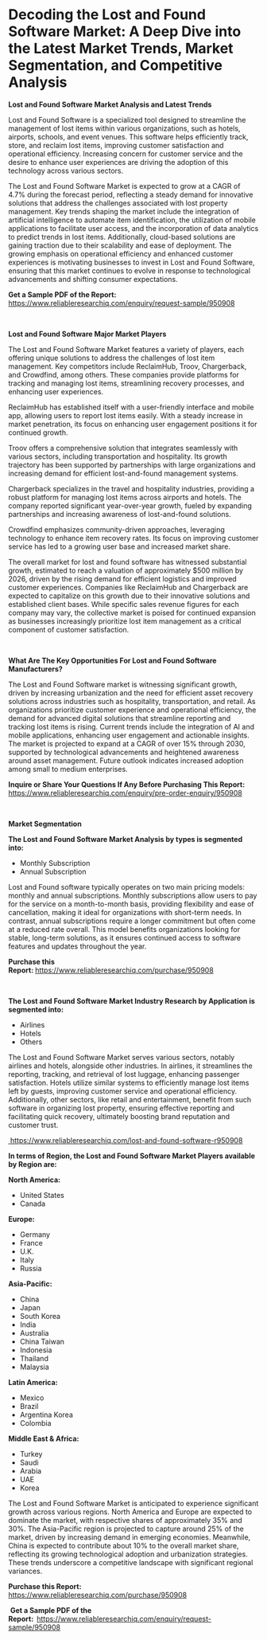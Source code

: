 <p><h1>Decoding the Lost and Found Software Market: A Deep Dive into the Latest Market Trends, Market Segmentation, and Competitive Analysis</h1></p><p><strong>Lost and Found Software Market Analysis and Latest Trends</strong></p>
<p><p>Lost and Found Software is a specialized tool designed to streamline the management of lost items within various organizations, such as hotels, airports, schools, and event venues. This software helps efficiently track, store, and reclaim lost items, improving customer satisfaction and operational efficiency. Increasing concern for customer service and the desire to enhance user experiences are driving the adoption of this technology across various sectors.</p><p>The Lost and Found Software Market is expected to grow at a CAGR of 4.7% during the forecast period, reflecting a steady demand for innovative solutions that address the challenges associated with lost property management. Key trends shaping the market include the integration of artificial intelligence to automate item identification, the utilization of mobile applications to facilitate user access, and the incorporation of data analytics to predict trends in lost items. Additionally, cloud-based solutions are gaining traction due to their scalability and ease of deployment. The growing emphasis on operational efficiency and enhanced customer experiences is motivating businesses to invest in Lost and Found Software, ensuring that this market continues to evolve in response to technological advancements and shifting consumer expectations.</p></p>
<p><strong>Get a Sample PDF of the Report:&nbsp;</strong> <a href="https://www.reliableresearchiq.com/enquiry/request-sample/950908?utm_campaign=1102&utm_medium=2&utm_source=Github&utm_content=ia&utm_term=18042025&utm_id=lost-and-found-software">https://www.reliableresearchiq.com/enquiry/request-sample/950908</a></p>
<p>&nbsp;</p>
<p><strong>Lost and Found Software Major Market Players</strong></p>
<p><p>The Lost and Found Software Market features a variety of players, each offering unique solutions to address the challenges of lost item management. Key competitors include ReclaimHub, Troov, Chargerback, and Crowdfind, among others. These companies provide platforms for tracking and managing lost items, streamlining recovery processes, and enhancing user experiences.</p><p>ReclaimHub has established itself with a user-friendly interface and mobile app, allowing users to report lost items easily. With a steady increase in market penetration, its focus on enhancing user engagement positions it for continued growth.</p><p>Troov offers a comprehensive solution that integrates seamlessly with various sectors, including transportation and hospitality. Its growth trajectory has been supported by partnerships with large organizations and increasing demand for efficient lost-and-found management systems.</p><p>Chargerback specializes in the travel and hospitality industries, providing a robust platform for managing lost items across airports and hotels. The company reported significant year-over-year growth, fueled by expanding partnerships and increasing awareness of lost-and-found solutions.</p><p>Crowdfind emphasizes community-driven approaches, leveraging technology to enhance item recovery rates. Its focus on improving customer service has led to a growing user base and increased market share.</p><p>The overall market for lost and found software has witnessed substantial growth, estimated to reach a valuation of approximately $500 million by 2026, driven by the rising demand for efficient logistics and improved customer experiences. Companies like ReclaimHub and Chargerback are expected to capitalize on this growth due to their innovative solutions and established client bases. While specific sales revenue figures for each company may vary, the collective market is poised for continued expansion as businesses increasingly prioritize lost item management as a critical component of customer satisfaction.</p></p>
<p>&nbsp;</p>
<p><strong>What Are The Key Opportunities For Lost and Found Software Manufacturers?</strong></p>
<p><p>The Lost and Found Software market is witnessing significant growth, driven by increasing urbanization and the need for efficient asset recovery solutions across industries such as hospitality, transportation, and retail. As organizations prioritize customer experience and operational efficiency, the demand for advanced digital solutions that streamline reporting and tracking lost items is rising. Current trends include the integration of AI and mobile applications, enhancing user engagement and actionable insights. The market is projected to expand at a CAGR of over 15% through 2030, supported by technological advancements and heightened awareness around asset management. Future outlook indicates increased adoption among small to medium enterprises.</p></p>
<p><strong>Inquire or Share Your Questions If Any Before Purchasing This Report:</strong> <a href="https://www.reliableresearchiq.com/enquiry/pre-order-enquiry/950908?utm_campaign=1102&utm_medium=2&utm_source=Github&utm_content=ia&utm_term=18042025&utm_id=lost-and-found-software">https://www.reliableresearchiq.com/enquiry/pre-order-enquiry/950908</a></p>
<p>&nbsp;</p>
<p><strong>Market Segmentation</strong></p>
<p><strong>The Lost and Found Software Market Analysis by types is segmented into:</strong></p>
<p><ul><li>Monthly Subscription</li><li>Annual Subscription</li></ul></p>
<p><p>Lost and Found software typically operates on two main pricing models: monthly and annual subscriptions. Monthly subscriptions allow users to pay for the service on a month-to-month basis, providing flexibility and ease of cancellation, making it ideal for organizations with short-term needs. In contrast, annual subscriptions require a longer commitment but often come at a reduced rate overall. This model benefits organizations looking for stable, long-term solutions, as it ensures continued access to software features and updates throughout the year.</p></p>
<p><strong>Purchase this Report:&nbsp;</strong><a href="https://www.reliableresearchiq.com/purchase/950908?utm_campaign=1102&utm_medium=2&utm_source=Github&utm_content=ia&utm_term=18042025&utm_id=lost-and-found-software">https://www.reliableresearchiq.com/purchase/950908</a></p>
<p>&nbsp;</p>
<p><strong>The Lost and Found Software Market Industry Research by Application is segmented into:</strong></p>
<p><ul><li>Airlines</li><li>Hotels</li><li>Others</li></ul></p>
<p><p>The Lost and Found Software Market serves various sectors, notably airlines and hotels, alongside other industries. In airlines, it streamlines the reporting, tracking, and retrieval of lost luggage, enhancing passenger satisfaction. Hotels utilize similar systems to efficiently manage lost items left by guests, improving customer service and operational efficiency. Additionally, other sectors, like retail and entertainment, benefit from such software in organizing lost property, ensuring effective reporting and facilitating quick recovery, ultimately boosting brand reputation and customer trust.</p></p>
<p><a href="https://www.reliableresearchiq.com/lost-and-found-software-r950908?utm_campaign=1102&utm_medium=2&utm_source=Github&utm_content=ia&utm_term=18042025&utm_id=lost-and-found-software">&nbsp;https://www.reliableresearchiq.com/lost-and-found-software-r950908</a></p>
<p><strong>In terms of Region, the Lost and Found Software Market Players available by Region are:</strong></p>
<p>
    <p> <strong> North America: </strong>
        <ul>
            <li>United States</li>
            <li>Canada</li>
        </ul>
        </p> 
    <p> <strong> Europe: </strong>
        <ul>
            <li>Germany</li>
            <li>France</li>
            <li>U.K.</li>
            <li>Italy</li>
            <li>Russia</li>
        </ul>
        </p> 
    <p> <strong> Asia-Pacific: </strong>
        <ul>
            <li>China</li>
            <li>Japan</li>
            <li>South Korea</li>
            <li>India</li>
            <li>Australia</li>
            <li>China Taiwan</li>
            <li>Indonesia</li>
            <li>Thailand</li>
            <li>Malaysia</li>
        </ul>
        </p> 
    <p> <strong> Latin America: </strong>
        <ul>
            <li>Mexico</li>
            <li>Brazil</li>
            <li>Argentina Korea</li>
            <li>Colombia</li>
        </ul>
        </p> 
    <p> <strong> Middle East & Africa: </strong>
        <ul>
            <li>Turkey</li>
            <li>Saudi</li>
            <li>Arabia</li>
            <li>UAE</li>
            <li>Korea</li>
        </ul>
    </p>
    </p>
<p><p>The Lost and Found Software Market is anticipated to experience significant growth across various regions. North America and Europe are expected to dominate the market, with respective shares of approximately 35% and 30%. The Asia-Pacific region is projected to capture around 25% of the market, driven by increasing demand in emerging economies. Meanwhile, China is expected to contribute about 10% to the overall market share, reflecting its growing technological adoption and urbanization strategies. These trends underscore a competitive landscape with significant regional variances.</p></p>
<p><strong>Purchase this Report: </strong><a href="https://www.reliableresearchiq.com/purchase/950908?utm_campaign=1102&utm_medium=2&utm_source=Github&utm_content=ia&utm_term=18042025&utm_id=lost-and-found-software">https://www.reliableresearchiq.com/purchase/950908</a></p>
<p>&nbsp;<strong>Get a Sample PDF of the Report:&nbsp;&nbsp;</strong><a href="https://www.reliableresearchiq.com/enquiry/request-sample/950908?utm_campaign=1102&utm_medium=2&utm_source=Github&utm_content=ia&utm_term=18042025&utm_id=lost-and-found-software">https://www.reliableresearchiq.com/enquiry/request-sample/950908</a></p>
<p><strong></strong></p>
<p><p></p><p></p><p></p></p>